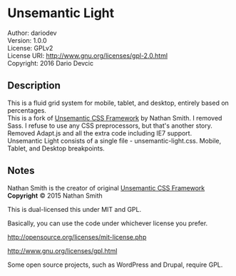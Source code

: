 # Unsemantic Light
Author: dariodev  
Version: 1.0.0  
License: GPLv2  
License URI: http://www.gnu.org/licenses/gpl-2.0.html  
Copyright: 2016 Dario Devcic


## Description

This is a fluid grid system for mobile, tablet, and desktop, entirely based on percentages.  
This is a fork of [Unsemantic CSS Framework](http://unsemantic.com) by Nathan Smith. I removed Sass. I refuse to use any CSS preprocessors, but that's another story. Removed Adapt.js and all the extra code including IE7 support.  
Unsemantic Light consists of a single file - unsemantic-light.css. Mobile, Tablet, and Desktop breakpoints.


## Notes

Nathan Smith is the creator of original [Unsemantic CSS Framework](http://unsemantic.com)  
**Copyright**  &copy; 2015 Nathan Smith

This is dual-licensed this under MIT and GPL.

Basically, you can use the code under whichever license you prefer.

http://opensource.org/licenses/mit-license.php

http://www.gnu.org/licenses/gpl.html

Some open source projects, such as WordPress and Drupal, require GPL.
